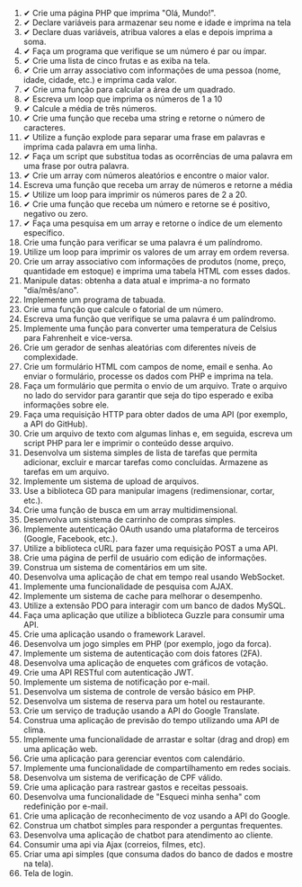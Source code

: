 
<ol>
    <li> ✔ Crie uma página PHP que imprima "Olá, Mundo!".</li>
    <li> ✔ Declare variáveis para armazenar seu nome e idade e imprima na tela </li>
    <li> ✔ Declare duas variáveis, atribua valores a elas e depois imprima a soma.</li>
    <li> ✔ Faça um programa que verifique se um número é par ou ímpar.</li>
    <li> ✔ Crie uma lista de cinco frutas e as exiba na tela. </li>
    <li> ✔ Crie um array associativo com informações de uma pessoa (nome, idade, cidade, etc.) e imprima cada valor.</li>
    <li> ✔ Crie uma função para calcular a área de um quadrado.</li>
    <li> ✔ Escreva um loop que imprima os números de 1 a 10</li>
    <li> ✔ Calcule a média de três números.</li>
    <li> ✔ Crie uma função que receba uma string e retorne o número de caracteres.</li>
    <li> ✔ Utilize a função explode para separar uma frase em palavras e imprima cada palavra em uma linha.</li>
    <li> ✔ Faça um script que substitua todas as ocorrências de uma palavra em uma frase por outra palavra.</li>
    <li> ✔ Crie um array com números aleatórios e encontre o maior valor.</li>
    <li>Escreva uma função que receba um array de números e retorne a média</li>
    <li> ✔ Utilize um loop para imprimir os números pares de 2 a 20.</li>
    <li> ✔ Crie uma função que receba um número e retorne se é positivo, negativo ou zero. </li>
    <li> ✔ Faça uma pesquisa em um array e retorne o índice de um elemento específico. </li>
    <li>Crie uma função para verificar se uma palavra é um palíndromo. </li>
    <li>Utilize um loop para imprimir os valores de um array em ordem reversa. </li>
    <li>Crie um array associativo com informações de produtos (nome, preço, quantidade em estoque) e imprima uma tabela HTML com esses dados. </li>
    <li>Manipule datas: obtenha a data atual e imprima-a no formato "dia/mês/ano". </li>
    <li>Implemente um programa de tabuada. </li>
    <li>Crie uma função que calcule o fatorial de um número. </li>
    <li>Escreva uma função que verifique se uma palavra é um palíndromo. </li>
    <li>Implemente uma função para converter uma temperatura de Celsius para Fahrenheit e vice-versa. </li>
    <li>Crie um gerador de senhas aleatórias com diferentes níveis de complexidade. </li>
    <li>Crie um formulário HTML com campos de nome, email e senha. Ao enviar o formulário, processe os dados com PHP e imprima na tela. </li>
    <li>Faça um formulário que permita o envio de um arquivo. Trate o arquivo no lado do servidor para garantir que seja do tipo esperado e exiba informações sobre ele. </li>
    <li>Faça uma requisição HTTP para obter dados de uma API (por exemplo, a API do GitHub). </li>
    <li>Crie um arquivo de texto com algumas linhas e, em seguida, escreva um script PHP para ler e imprimir o conteúdo desse arquivo. </li>
    <li>Desenvolva um sistema simples de lista de tarefas que permita adicionar, excluir e marcar tarefas como concluídas. Armazene as tarefas em um arquivo. </li>
    <li>Implemente um sistema de upload de arquivos. </li>
    <li>Use a biblioteca GD para manipular imagens (redimensionar, cortar, etc.). </li>
    <li>Crie uma função de busca em um array multidimensional. </li>
    <li>Desenvolva um sistema de carrinho de compras simples. </li>
    <li>Implemente autenticação OAuth usando uma plataforma de terceiros (Google, Facebook, etc.). </li>
    <li>Utilize a biblioteca cURL para fazer uma requisição POST a uma API. </li>
    <li>Crie uma página de perfil de usuário com edição de informações. </li>
    <li>Construa um sistema de comentários em um site. </li>
    <li>Desenvolva uma aplicação de chat em tempo real usando WebSocket. </li>
    <li>Implemente uma funcionalidade de pesquisa com AJAX. </li>
    <li>Implemente um sistema de cache para melhorar o desempenho. </li>
    <li>Utilize a extensão PDO para interagir com um banco de dados MySQL. </li>
    <li>Faça uma aplicação que utilize a biblioteca Guzzle para consumir uma API. </li>
    <li>Crie uma aplicação usando o framework Laravel. </li>
    <li>Desenvolva um jogo simples em PHP (por exemplo, jogo da forca). </li>
    <li>Implemente um sistema de autenticação com dois fatores (2FA). </li>
    <li>Desenvolva uma aplicação de enquetes com gráficos de votação. </li>
    <li>Crie uma API RESTful com autenticação JWT. </li>
    <li>Implemente um sistema de notificação por e-mail. </li>
    <li>Desenvolva um sistema de controle de versão básico em PHP. </li>
    <li>Desenvolva um sistema de reserva para um hotel ou restaurante. </li>
    <li>Crie um serviço de tradução usando a API do Google Translate. </li>
    <li>Construa uma aplicação de previsão do tempo utilizando uma API de clima. </li>
    <li>Implemente uma funcionalidade de arrastar e soltar (drag and drop) em uma aplicação web. </li>
    <li>Crie uma aplicação para gerenciar eventos com calendário. </li>
    <li>Implemente uma funcionalidade de compartilhamento em redes sociais. </li>
    <li>Desenvolva um sistema de verificação de CPF válido. </li>
    <li>Crie uma aplicação para rastrear gastos e receitas pessoais. </li>
    <li>Desenvolva uma funcionalidade de "Esqueci minha senha" com redefinição por e-mail. </li>
    <li>Crie uma aplicação de reconhecimento de voz usando a API do Google. </li>
    <li>Construa um chatbot simples para responder a perguntas frequentes. </li>
    <li>Desenvolva uma aplicação de chatbot para atendimento ao cliente. </li>
    <li>Consumir uma api via Ajax (correios, filmes, etc). </li>
    <li>Criar uma api simples (que consuma dados do banco de dados e mostre na tela). </li>
    <li>Tela de login. </li>
  
</ol>